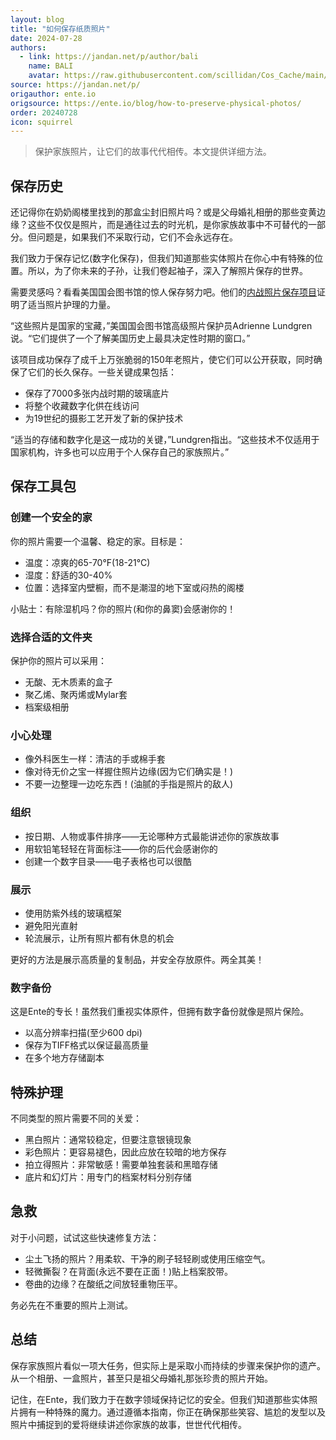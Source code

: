 ```yaml
---
layout: blog
title: "如何保存纸质照片"
date: 2024-07-28
authors:
  - link: https://jandan.net/p/author/bali
    name: BALI
    avatar: https://raw.githubusercontent.com/scillidan/Cos_Cache/main/avater/jin.png
source: https://jandan.net/p/
origauthor: ente.io
origsource: https://ente.io/blog/how-to-preserve-physical-photos/
order: 20240728
icon: squirrel
---
```


> 保护家族照片，让它们的故事代代相传。本文提供详细方法。

## 保存历史

还记得你在奶奶阁楼里找到的那盒尘封旧照片吗？或是父母婚礼相册的那些变黄边缘？这些不仅仅是照片，而是通往过去的时光机，是你家族故事中不可替代的一部分。但问题是，如果我们不采取行动，它们不会永远存在。

我们致力于保存记忆(数字化保存)，但我们知道那些实体照片在你心中有特殊的位置。所以，为了你未来的子孙，让我们卷起袖子，深入了解照片保存的世界。

需要灵感吗？看看美国国会图书馆的惊人保存努力吧。他们的[内战照片保存项目](https://www.loc.gov/collections/civil-war-glass-negatives/about-this-collection/)证明了适当照片护理的力量。

“这些照片是国家的宝藏，”美国国会图书馆高级照片保护员Adrienne Lundgren说。“它们提供了一个了解美国历史上最具决定性时期的窗口。”

该项目成功保存了成千上万张脆弱的150年老照片，使它们可以公开获取，同时确保了它们的长久保存。一些关键成果包括：

- 保存了7000多张内战时期的玻璃底片  
- 将整个收藏数字化供在线访问  
- 为19世纪的摄影工艺开发了新的保护技术

“适当的存储和数字化是这一成功的关键，”Lundgren指出。“这些技术不仅适用于国家机构，许多也可以应用于个人保存自己的家族照片。”

## 保存工具包

### 创建一个安全的家

你的照片需要一个温馨、稳定的家。目标是：

- 温度：凉爽的65-70°F(18-21°C)  
- 湿度：舒适的30-40%  
- 位置：选择室内壁橱，而不是潮湿的地下室或闷热的阁楼

小贴士：有除湿机吗？你的照片(和你的鼻窦)会感谢你的！

### 选择合适的文件夹

保护你的照片可以采用：

- 无酸、无木质素的盒子  
- 聚乙烯、聚丙烯或Mylar套  
- 档案级相册

### 小心处理

- 像外科医生一样：清洁的手或棉手套  
- 像对待无价之宝一样握住照片边缘(因为它们确实是！)  
- 不要一边整理一边吃东西！(油腻的手指是照片的敌人)

### 组织

- 按日期、人物或事件排序——无论哪种方式最能讲述你的家族故事  
- 用软铅笔轻轻在背面标注——你的后代会感谢你的  
- 创建一个数字目录——电子表格也可以很酷

### 展示

- 使用防紫外线的玻璃框架  
- 避免阳光直射  
- 轮流展示，让所有照片都有休息的机会

更好的方法是展示高质量的复制品，并安全存放原件。两全其美！

### 数字备份

这是Ente的专长！虽然我们重视实体原件，但拥有数字备份就像是照片保险。

- 以高分辨率扫描(至少600 dpi)  
- 保存为TIFF格式以保证最高质量  
- 在多个地方存储副本

## 特殊护理

不同类型的照片需要不同的关爱：

- 黑白照片：通常较稳定，但要注意银镜现象  
- 彩色照片：更容易褪色，因此应放在较暗的地方保存  
- 拍立得照片：非常敏感！需要单独套装和黑暗存储  
- 底片和幻灯片：用专门的档案材料分别存储

## 急救

对于小问题，试试这些快速修复方法：

- 尘土飞扬的照片？用柔软、干净的刷子轻轻刷或使用压缩空气。  
- 轻微撕裂？在背面(永远不要在正面！)贴上档案胶带。  
- 卷曲的边缘？在酸纸之间放轻重物压平。

务必先在不重要的照片上测试。

## 总结

保存家族照片看似一项大任务，但实际上是采取小而持续的步骤来保护你的遗产。从一个相册、一盒照片，甚至只是祖父母婚礼那张珍贵的照片开始。

记住，在Ente，我们致力于在数字领域保持记忆的安全。但我们知道那些实体照片拥有一种特殊的魔力。通过遵循本指南，你正在确保那些笑容、尴尬的发型以及照片中捕捉到的爱将继续讲述你家族的故事，世世代代相传。